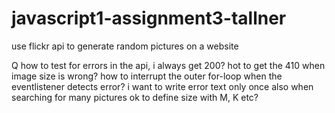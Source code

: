 # javascript1-assignment3-tallner
use flickr api to generate random pictures on a website



Q
how to test for errors in the api, i always get 200?
hot to get the 410 when image size is wrong?
how to interrupt the outer for-loop when the eventlistener detects error?
i want to write error text only once also when searching for many pictures
ok to define size with M, K etc?
